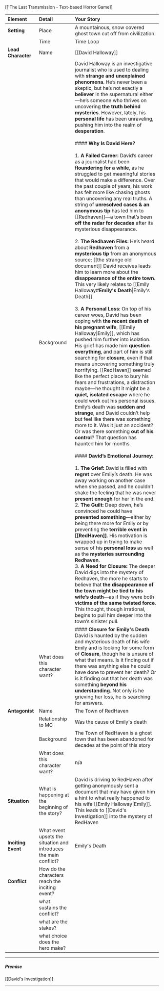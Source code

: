 
[['The Last Transmission - Text-based Horror Game]] 


| **Element**        | **Detail**                                                        | **Your Story**                                                                                                                                                                                                                                                                                                                                                                                                                                                                                                                                                                                                                                                                                                                                                                                                                                                                                                                                                                                                                                                                                                                                                                                                                                                                                                                                                                                                                                                                                                                                                                                                                                                                                                                                                                                                                                                                                                                                                                                                                                                                                                                                                                                                                                                                                                                                                                                                                                                                                                                                                                                                                                                                                                                                                                                                                                                                                                                                                              |
| :----------------- | :---------------------------------------------------------------- | :-------------------------------------------------------------------------------------------------------------------------------------------------------------------------------------------------------------------------------------------------------------------------------------------------------------------------------------------------------------------------------------------------------------------------------------------------------------------------------------------------------------------------------------------------------------------------------------------------------------------------------------------------------------------------------------------------------------------------------------------------------------------------------------------------------------------------------------------------------------------------------------------------------------------------------------------------------------------------------------------------------------------------------------------------------------------------------------------------------------------------------------------------------------------------------------------------------------------------------------------------------------------------------------------------------------------------------------------------------------------------------------------------------------------------------------------------------------------------------------------------------------------------------------------------------------------------------------------------------------------------------------------------------------------------------------------------------------------------------------------------------------------------------------------------------------------------------------------------------------------------------------------------------------------------------------------------------------------------------------------------------------------------------------------------------------------------------------------------------------------------------------------------------------------------------------------------------------------------------------------------------------------------------------------------------------------------------------------------------------------------------------------------------------------------------------------------------------------------------------------------------------------------------------------------------------------------------------------------------------------------------------------------------------------------------------------------------------------------------------------------------------------------------------------------------------------------------------------------------------------------------------------------------------------------------------------------------------------------- |
| **Setting**        | Place                                                             | A mountainous, snow covered ghost town cut off from civilization.                                                                                                                                                                                                                                                                                                                                                                                                                                                                                                                                                                                                                                                                                                                                                                                                                                                                                                                                                                                                                                                                                                                                                                                                                                                                                                                                                                                                                                                                                                                                                                                                                                                                                                                                                                                                                                                                                                                                                                                                                                                                                                                                                                                                                                                                                                                                                                                                                                                                                                                                                                                                                                                                                                                                                                                                                                                                                                           |
|                    | Time                                                              | Time Loop                                                                                                                                                                                                                                                                                                                                                                                                                                                                                                                                                                                                                                                                                                                                                                                                                                                                                                                                                                                                                                                                                                                                                                                                                                                                                                                                                                                                                                                                                                                                                                                                                                                                                                                                                                                                                                                                                                                                                                                                                                                                                                                                                                                                                                                                                                                                                                                                                                                                                                                                                                                                                                                                                                                                                                                                                                                                                                                                                                   |
| **Lead Character** | Name                                                              | [[David Halloway]]                                                                                                                                                                                                                                                                                                                                                                                                                                                                                                                                                                                                                                                                                                                                                                                                                                                                                                                                                                                                                                                                                                                                                                                                                                                                                                                                                                                                                                                                                                                                                                                                                                                                                                                                                                                                                                                                                                                                                                                                                                                                                                                                                                                                                                                                                                                                                                                                                                                                                                                                                                                                                                                                                                                                                                                                                                                                                                                                                          |
|                    | Background                                                        | David Halloway is an investigative journalist who is used to dealing with **strange and unexplained phenomena**. He’s never been a skeptic, but he’s not exactly a **believer** in the supernatural either—he’s someone who thrives on uncovering **the truth behind mysteries**. However, lately, his **personal life** has been unraveling, pushing him into the realm of **desperation**.<br><br>#### **Why Is David Here?**<br><br>1. **A Failed Career:** David’s career as a journalist had been **floundering for a while**, as he struggled to get meaningful stories that would make a difference. Over the past couple of years, his work has felt more like chasing ghosts than uncovering any real truths. A string of **unresolved cases & an anonymous tip** has led him to [[Redhaven]]—a town that’s been **off the radar for decades** after its mysterious disappearance.<br><br>2. **The Redhaven Files:** He’s heard about **Redhaven** from a **mysterious tip** from an anonymous source;  [[the strange old document]] David receives leads him to learn more about the **disappearance of the entire town**. This very likely relates to [[Emily Halloway#**Emily's Death**\|Emily's Death]]<br><br>3. **A Personal Loss:** On top of his career woes, David has been coping with **the recent death of his pregnant wife**, [[Emily Halloway\|Emily]], which has pushed him further into isolation. His grief has made him **question everything**, and part of him is still searching for **closure**, even if that means uncovering something truly horrifying. [[RedHaven]] seemed like the perfect place to bury his fears and frustrations, a distraction maybe—he thought it might be a **quiet, isolated escape** where he could work out his personal issues. Emily’s death was **sudden and strange**, and David couldn’t help but feel like there was something more to it. Was it just an accident? Or was there something **out of his control**? That question has haunted him for months.<br><br>#### **David’s Emotional Journey:**<br><br>1. **The Grief:** David is filled with **regret** over Emily’s death. He was away working on another case when she passed, and he couldn’t shake the feeling that he was never **present enough** for her in the end.<br>2. **The Guilt:** Deep down, he’s convinced he could have **prevented something**—either by being there more for Emily or by preventing the **terrible event in [[RedHaven]]**. His motivation is wrapped up in trying to make sense of his **personal loss** as well as the **mysteries surrounding Redhaven**.<br>3. **A Need for Closure:** The deeper David digs into the mystery of Redhaven, the more he starts to believe that **the disappearance of the town might be tied to his wife’s death**—as if they were both **victims of the same twisted force**. This thought, though irrational, begins to pull him deeper into the town’s sinister pull. |
|                    | What does this character want?                                    | #### **Closure for Emily's Death** <br>David is haunted by the sudden and mysterious death of his wife Emily and is looking for some form of **Closure**, though he is unsure of what that means. Is it finding out if there was anything else he could have done to prevent her death? Or is it finding out that her death was something **beyond his understanding**. Not only is he grieving her loss, he is searching for answers.                                                                                                                                                                                                                                                                                                                                                                                                                                                                                                                                                                                                                                                                                                                                                                                                                                                                                                                                                                                                                                                                                                                                                                                                                                                                                                                                                                                                                                                                                                                                                                                                                                                                                                                                                                                                                                                                                                                                                                                                                                                                                                                                                                                                                                                                                                                                                                                                                                                                                                                                      |
| **Antagonist**     | Name                                                              | The Town of RedHaven                                                                                                                                                                                                                                                                                                                                                                                                                                                                                                                                                                                                                                                                                                                                                                                                                                                                                                                                                                                                                                                                                                                                                                                                                                                                                                                                                                                                                                                                                                                                                                                                                                                                                                                                                                                                                                                                                                                                                                                                                                                                                                                                                                                                                                                                                                                                                                                                                                                                                                                                                                                                                                                                                                                                                                                                                                                                                                                                                        |
|                    | Relationship to MC                                                | Was the cause of Emily's death                                                                                                                                                                                                                                                                                                                                                                                                                                                                                                                                                                                                                                                                                                                                                                                                                                                                                                                                                                                                                                                                                                                                                                                                                                                                                                                                                                                                                                                                                                                                                                                                                                                                                                                                                                                                                                                                                                                                                                                                                                                                                                                                                                                                                                                                                                                                                                                                                                                                                                                                                                                                                                                                                                                                                                                                                                                                                                                                              |
|                    | Background                                                        | The Town of RedHaven is a ghost town that has been abandoned for decades at the point of this story                                                                                                                                                                                                                                                                                                                                                                                                                                                                                                                                                                                                                                                                                                                                                                                                                                                                                                                                                                                                                                                                                                                                                                                                                                                                                                                                                                                                                                                                                                                                                                                                                                                                                                                                                                                                                                                                                                                                                                                                                                                                                                                                                                                                                                                                                                                                                                                                                                                                                                                                                                                                                                                                                                                                                                                                                                                                         |
|                    | What does this character want?                                    | n/a                                                                                                                                                                                                                                                                                                                                                                                                                                                                                                                                                                                                                                                                                                                                                                                                                                                                                                                                                                                                                                                                                                                                                                                                                                                                                                                                                                                                                                                                                                                                                                                                                                                                                                                                                                                                                                                                                                                                                                                                                                                                                                                                                                                                                                                                                                                                                                                                                                                                                                                                                                                                                                                                                                                                                                                                                                                                                                                                                                         |
| **Situation**      | What is happening at the beginning of the story?                  | David is driving to RedHaven after getting anonymously sent a document that may have given him a hint to what really happened to his wife [[Emily Halloway\|Emily]]. This leads to [[David's Investigation]] into the mystery of RedHaven                                                                                                                                                                                                                                                                                                                                                                                                                                                                                                                                                                                                                                                                                                                                                                                                                                                                                                                                                                                                                                                                                                                                                                                                                                                                                                                                                                                                                                                                                                                                                                                                                                                                                                                                                                                                                                                                                                                                                                                                                                                                                                                                                                                                                                                                                                                                                                                                                                                                                                                                                                                                                                                                                                                                   |
| **Inciting Event** | What event upsets the situation and introduces the main conflict? | Emily's Death                                                                                                                                                                                                                                                                                                                                                                                                                                                                                                                                                                                                                                                                                                                                                                                                                                                                                                                                                                                                                                                                                                                                                                                                                                                                                                                                                                                                                                                                                                                                                                                                                                                                                                                                                                                                                                                                                                                                                                                                                                                                                                                                                                                                                                                                                                                                                                                                                                                                                                                                                                                                                                                                                                                                                                                                                                                                                                                                                               |
| **Conflict**       | How do the characters reach the inciting event?                   |                                                                                                                                                                                                                                                                                                                                                                                                                                                                                                                                                                                                                                                                                                                                                                                                                                                                                                                                                                                                                                                                                                                                                                                                                                                                                                                                                                                                                                                                                                                                                                                                                                                                                                                                                                                                                                                                                                                                                                                                                                                                                                                                                                                                                                                                                                                                                                                                                                                                                                                                                                                                                                                                                                                                                                                                                                                                                                                                                                             |
|                    | what sustains the conflict?                                       |                                                                                                                                                                                                                                                                                                                                                                                                                                                                                                                                                                                                                                                                                                                                                                                                                                                                                                                                                                                                                                                                                                                                                                                                                                                                                                                                                                                                                                                                                                                                                                                                                                                                                                                                                                                                                                                                                                                                                                                                                                                                                                                                                                                                                                                                                                                                                                                                                                                                                                                                                                                                                                                                                                                                                                                                                                                                                                                                                                             |
|                    | what are the stakes?                                              |                                                                                                                                                                                                                                                                                                                                                                                                                                                                                                                                                                                                                                                                                                                                                                                                                                                                                                                                                                                                                                                                                                                                                                                                                                                                                                                                                                                                                                                                                                                                                                                                                                                                                                                                                                                                                                                                                                                                                                                                                                                                                                                                                                                                                                                                                                                                                                                                                                                                                                                                                                                                                                                                                                                                                                                                                                                                                                                                                                             |
|                    | what choice does the hero make?                                   |                                                                                                                                                                                                                                                                                                                                                                                                                                                                                                                                                                                                                                                                                                                                                                                                                                                                                                                                                                                                                                                                                                                                                                                                                                                                                                                                                                                                                                                                                                                                                                                                                                                                                                                                                                                                                                                                                                                                                                                                                                                                                                                                                                                                                                                                                                                                                                                                                                                                                                                                                                                                                                                                                                                                                                                                                                                                                                                                                                             |






---


##### Premise

[[David's Investigation]]




---

